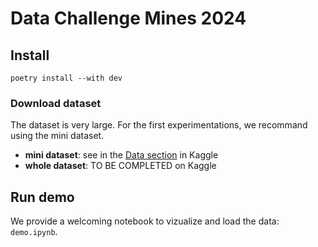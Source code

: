 # Data Challenge Mines 2024

## Install

    poetry install --with dev

### Download dataset

The dataset is very large. For the first experimentations, we recommand using the mini dataset.

- **mini dataset**: see in the [Data section](https://www.kaggle.com/competitions/data-challenge-invent-mines2024/data) in Kaggle
- **whole dataset**: TO BE COMPLETED on Kaggle

## Run demo

We provide a welcoming notebook to vizualize and load the data: `demo.ipynb`.
